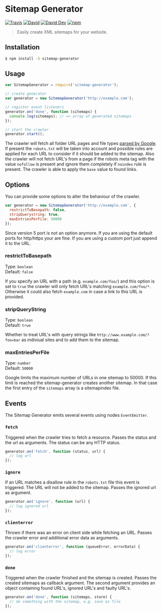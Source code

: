 # Sitemap Generator

[![Travis](https://img.shields.io/travis/lgraubner/sitemap-generator.svg)](https://travis-ci.org/lgraubner/sitemap-generator) [![David](https://img.shields.io/david/lgraubner/sitemap-generator.svg)](https://david-dm.org/lgraubner/sitemap-generator) [![David Dev](https://img.shields.io/david/dev/lgraubner/sitemap-generator.svg)](https://david-dm.org/lgraubner/sitemap-generator#info=devDependencies) [![npm](https://img.shields.io/npm/v/sitemap-generator-cli.svg)](https://www.npmjs.com/package/sitemap-generator)

> Easily create XML sitemaps for your website.

## Installation

```BASH
$ npm install -S sitemap-generator
```

## Usage
```JavaScript
var SitemapGenerator = require('sitemap-generator');

// create generator
var generator = new SitemapGenerator('http://example.com');

// register event listeners
generator.on('done', function (sitemaps) {
  console.log(sitemaps); // => array of generated sitemaps
});

// start the crawler
generator.start();
```

The crawler will fetch all folder URL pages and file types [parsed by Google](https://support.google.com/webmasters/answer/35287?hl=en). If present the `robots.txt` will be taken into account and possible rules are applied for each URL to consider if it should be added to the sitemap. Also the crawler will not fetch URL's from a page if the robots meta tag with the value `nofollow` is present and ignore them completely if `noindex` rule is present. The crawler is able to apply the `base` value to found links.

## Options

You can provide some options to alter the behaviour of the crawler.

```JavaScript
var generator = new SitemapGenerator('http://example.com', {
  restrictToBasepath: false,
  stripQuerystring: true,
  maxEntriesPerFile: 50000
});
```

Since version 5 port is not an option anymore. If you are using the default ports for http/https your are fine. If you are using a custom port just append it to the URL.

### restrictToBasepath

Type: `boolean`  
Default: `false`

If you specify an URL with a path (e.g. `example.com/foo/`) and this option is set to `true` the crawler will only fetch URL's matching `example.com/foo/*`. Otherwise it could also fetch `example.com` in case a link to this URL is provided.

### stripQueryString

Type: `boolean`  
Default: `true`

Whether to treat URL's with query strings like `http://www.example.com/?foo=bar` as indiviual sites and to add them to the sitemap.

### maxEntriesPerFile

Type: `number`  
Default: `50000`

Google limits the maximum number of URLs in one sitemap to 50000. If this limit is reached the sitemap-generator creates another sitemap. In that case the first entry of the `sitemaps` array is a sitemapindex file.

## Events

The Sitemap Generator emits several events using nodes `EventEmitter`.

### `fetch`

Triggered when the crawler tries to fetch a resource. Passes the status and the url as arguments. The status can be any HTTP status.

```JavaScript
generator.on('fetch', function (status, url) {
  // log url
});
```

### `ignore`

If an URL matches a disallow rule in the `robots.txt` file this event is triggered. The URL will not be added to the sitemap. Passes the ignored url as argument.

```JavaScript
generator.on('ignore', function (url) {
  // log ignored url
});
```

### `clienterror`

Thrown if there was an error on client side while fetching an URL. Passes the crawler error and additional error data as arguments.

```JavaScript
generator.on('clienterror', function (queueError, errorData) {
  // log error
});
```

### `done`

Triggered when the crawler finished and the sitemap is created. Passes the created sitemaps as callback argument. The second argument provides an object containing found URL's, ignored URL's and faulty URL's.

```JavaScript
generator.on('done', function (sitemaps, store) {
  // do something with the sitemap, e.g. save as file
});
```
